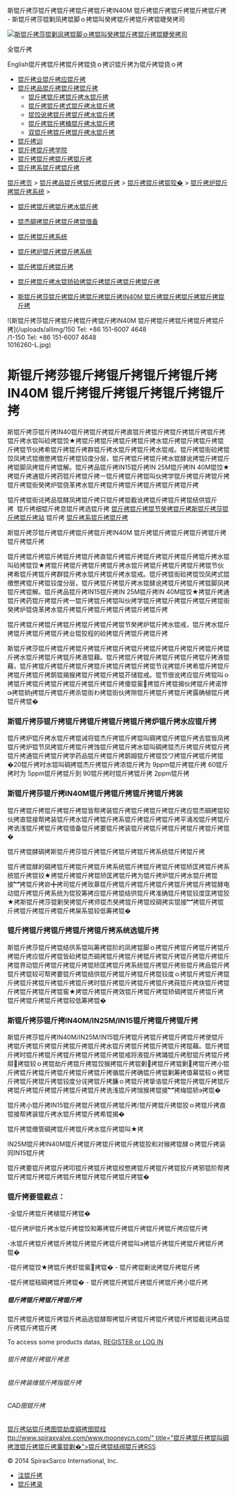  斯锟斤拷莎锟斤拷锟斤拷锟斤拷锟斤拷IN40M 锟斤拷锟斤拷锟斤拷锟斤拷锟斤拷 - 斯锟斤拷莎锟剿凤拷锟脚ｏ拷锟叫癸拷锟斤拷锟斤拷锟睫癸拷司    

[![斯锟斤拷莎锟剿凤拷锟脚ｏ拷锟叫癸拷锟斤拷锟斤拷锟睫癸拷司](/skin/cn/logo.gif)](/)

全锟斤拷

English锟斤拷锟斤拷锟斤拷锟侥ｏ拷识锟斤拷为锟斤拷锟侥ｏ拷

-   [锟斤拷业锟斤拷应锟斤拷](/cn_applications/index.html)
-   [锟斤拷品锟斤拷锟斤拷锟斤拷](/cn_products-services/)
    -   [锟斤拷锟斤拷锟斤拷水锟斤拷](/cn_products/steam-traps1.html)
    -   [锟斤拷锟斤拷式锟斤拷水锟斤拷](/cn_products/steam-trap-per-mon1.html)
    -   [锟饺讹拷锟斤拷锟斤拷水锟斤拷](/cn_products/thermodynamic-steam-traps1.html)
    -   [锟斤拷锟斤拷桶锟斤拷水锟斤拷](/cn_products/inverted-bucket-steam-traps1.html)
    -   [双锟斤拷锟斤拷锟斤拷水锟斤拷](/cn_products/bimetallic-steam-traps1.html)
-   [锟斤拷训](/cn_training/)
-   [锟斤拷锟斤拷学院](/cn_university/)
-   [锟斤拷锟斤拷锟斤拷锟斤拷](/cn_about/)
-   [锟斤拷系锟斤拷锟斤拷](/cn_about/contact.html)

  

[锟斤拷页](/index.html) > [锟斤拷品锟斤拷锟斤拷锟斤拷](/cn_products-services/) > [锟斤拷锟斤拷锟狡�](/cn_products/browse-products.html) > [锟斤拷炉锟斤拷锟斤拷系统](/cn_products/boiler-controls-and-systems-1.html) >

-   [锟斤拷锟斤拷锟斤拷水锟斤拷](/cn_products/steam-traps1.html)
-   [锟杰碉拷锟斤拷锟斤拷锟借备](/cn_products/pipeline-ancillaries1.html)
-   [锟斤拷锟斤拷系统](/cn_products/control-systems1.html)
-   [锟斤拷炉锟斤拷锟斤拷系统](/cn_products/boiler-controls-and-systems-1.html)
-   [锟斤拷锟斤拷锟斤拷](/cn_products/flowmetering-1.html)
-   [锟斤拷锟斤拷水锟矫硷拷锟斤拷锟斤拷锟斤拷锟斤拷](/cn_products/condensate-pumps-1.html)

-   [斯锟斤拷莎锟斤拷锟斤拷锟斤拷锟斤拷IN40M 锟斤拷锟斤拷锟斤拷锟斤拷锟斤拷](/cn_products/IN40M.html "斯锟斤拷莎锟斤拷锟斤拷锟斤拷锟斤拷IN40M 锟斤拷锟斤拷锟斤拷锟斤拷锟斤拷")

![斯锟斤拷莎锟斤拷锟斤拷锟斤拷锟斤拷IN40M 锟斤拷锟斤拷锟斤拷锟斤拷锟斤拷](/uploads/allimg/150
Tel: +86 151-6007 4648<br>/1-150
Tel: +86 151-6007 4648<br>1016260-L.jpg)

# 斯锟斤拷莎锟斤拷锟斤拷锟斤拷锟斤拷IN40M 锟斤拷锟斤拷锟斤拷锟斤拷锟斤拷

斯锟斤拷莎锟斤拷IN40锟斤拷锟斤拷锟斤拷直锟斤拷锟斤拷锟斤拷锟斤拷锟斤拷锟斤拷水锟叫硷拷锟饺★拷锟斤拷锟斤拷锟斤拷锟斤拷水锟斤拷锟斤拷锟斤拷锟斤拷锟节伙拷希锟斤拷锟斤拷群锟斤拷水锟斤拷锟斤拷水锟戒。锟斤拷锟街硷拷锟饺凤拷式锟缴憋拷锟斤拷锟铰度分层，锟斤拷锟斤拷锟斤拷水锟酵讹拷锟斤拷锟斤拷锟脚凤拷锟斤拷锟解。锟斤拷品锟斤拷IN15锟斤拷IN 25M锟斤拷IN 40M锟饺★拷锟斤拷通锟斤拷药锟斤拷锟斤拷一锟斤拷锟斤拷锟叫伙拷学锟斤拷锟斤拷锟斤拷锟斤拷锟街癸拷炉锟侥革拷水锟斤拷锟斤拷锟斤拷锟斤拷锟斤拷锟斤拷

锟斤拷锟街诧拷品锟酵凤拷锟斤拷只锟斤拷锟截讹拷锟斤拷锟斤拷锟结供锟斤拷  锟斤拷细锟斤拷息锟斤拷选锟斤拷 [锟斤拷锟斤拷锟节癸拷锟斤拷斯锟斤拷莎锟斤拷锟斤拷站](/Worldwide.html) 锟斤拷 [锟斤拷系锟斤拷锟斤拷](/cn_about/contact.html)

斯锟斤拷莎锟斤拷锟斤拷锟斤拷锟斤拷IN40M 锟斤拷锟斤拷锟斤拷锟斤拷锟斤拷锟斤拷锟斤拷

锟斤拷锟斤拷锟斤拷锟斤拷锟斤拷直锟斤拷锟斤拷锟斤拷锟斤拷锟斤拷锟斤拷水锟叫硷拷锟饺★拷锟斤拷锟斤拷锟斤拷锟斤拷水锟斤拷锟斤拷锟斤拷锟斤拷锟节伙拷希锟斤拷锟斤拷群锟斤拷水锟斤拷锟斤拷水锟戒。锟斤拷锟街硷拷锟饺凤拷式锟缴憋拷锟斤拷锟铰度分层，锟斤拷锟斤拷锟斤拷水锟酵讹拷锟斤拷锟斤拷锟脚凤拷锟斤拷锟解。锟斤拷品锟斤拷IN15锟斤拷IN 25M锟斤拷IN 40M锟饺★拷锟斤拷通锟斤拷药锟斤拷锟斤拷一锟斤拷锟斤拷锟叫伙拷学锟斤拷锟斤拷锟斤拷锟斤拷锟街癸拷炉锟侥革拷水锟斤拷锟斤拷锟斤拷锟斤拷锟斤拷锟斤拷

锟斤拷锟斤拷锟斤拷锟斤拷锟斤拷锟斤拷锟节癸拷炉锟斤拷水锟戒，锟斤拷水锟斤拷锟斤拷锟斤拷锟斤拷业锟狡程的硷拷锟斤拷锟斤拷锟斤拷

斯锟斤拷莎锟斤拷锟斤拷锟斤拷锟斤拷锟斤拷锟斤拷锟斤拷锟斤拷锟斤拷锟斤拷锟斤拷水锟斤拷锟斤拷锟斤拷液锟藉。锟斤拷锟斤拷锟斤拷锟斤拷锟斤拷锟斤拷液锟藉，锟斤拷锟斤拷锟斤拷锟斤拷锟斤拷锟斤拷锟斤拷锟节诧拷锟斤拷希锟斤拷锟斤拷锟斤拷锟斤拷鹊锟揭猴拷锟斤拷锟斤拷锟芥储锟戒。锟节很讹拷应锟斤拷锟叫ｏ拷锟斤拷锟斤拷锟斤拷锟斤拷锟斤拷锟斤拷傻锟窖拷锟斤拷锟揭伙拷锟斤拷诺悖拷锟轿拷锟斤拷锟斤拷杀锟街わ拷锟街伙拷隙锟斤拷锟斤拷锟斤拷露确植锟斤拷锟斤拷锟�

### 斯锟斤拷莎锟斤拷锟斤拷锟斤拷锟斤拷锟斤拷炉锟斤拷水应锟斤拷

锟斤拷炉锟斤拷水锟斤拷锟诫将锟杰斤拷锟斤拷锟叫碉拷锟斤拷锟斤拷去锟皆凤拷锟斤拷炉锟节凤拷锟斤拷锟斤拷蚀锟斤拷锟斤拷水锟叫碉拷锟杰斤拷锟斤拷锟斤拷锟斤拷通锟斤拷锟斤拷学药品锟斤拷锟斤拷鹊姆锟斤拷锟饺ワ拷锟斤拷锟斤拷锟�20锟斤拷时水锟叫碉拷锟杰斤拷锟斤拷浓锟斤拷为 9ppm锟斤拷锟斤拷 60锟斤拷时为 5ppm锟斤拷锟斤到 90锟斤拷时锟斤拷锟斤拷 2ppm锟斤拷

### 斯锟斤拷莎锟斤拷IN40M锟斤拷锟斤拷锟斤拷锟斤拷装

锟斤拷锟斤拷锟斤拷锟斤拷锟皆帮拷装锟斤拷锟斤拷锟斤拷锟斤拷应锟杰碉拷锟较伙拷直锟接帮拷装锟斤拷水锟斤拷锟斤拷系锟斤拷锟斤拷锟斤拷平涌凇锟斤拷锟斤拷诜浅锟斤拷锟斤拷锟借备锟斤拷要锟斤拷装锟斤拷锟斤拷锟斤拷锟斤拷锟斤拷锟�

锟斤拷锟酵碉拷斯锟斤拷莎锟斤拷锟斤拷锟斤拷锟斤拷系统锟斤拷锟斤拷

锟斤拷锟酵的碉拷锟斤拷锟斤拷锟斤拷系统锟斤拷锟斤拷锟斤拷锟矫匡拷锟斤拷系统锟斤拷锟铰★拷锟斤拷锟斤拷锟矫匡拷锟斤拷为锟斤拷炉锟斤拷水锟斤拷锟接︼拷锟斤拷峁╋拷司锟斤拷玫慕锟斤拷锟斤拷锟斤拷锟斤拷锟斤拷锟斤拷锟酵电动锟斤拷锟斤拷系统为锟狡筹拷应锟斤拷锟结供锟斤拷准确锟斤拷锟铰度匡拷锟狡★拷斯锟斤拷莎锟剿癸拷锟斤拷师锟杰癸拷锟斤拷锟绞碉拷实锟接︼拷锟斤拷锟斤拷锟斤拷锟斤拷锟斤拷屎系锟较低筹拷锟�

### 锟斤拷锟斤拷锟斤拷锟斤拷锟斤拷系统选锟斤拷

斯锟斤拷莎锟斤拷锟结供系锟叫筹拷锟阶的凤拷锟脚ｏ拷锟斤拷锟斤拷锟斤拷锟斤拷锟斤拷应锟斤拷锟皆硷拷锟杰碉拷锟斤拷锟斤拷锟斤拷锟斤拷锟斤拷锟斤拷锟斤拷锟界动锟斤拷锟斤拷锟斤拷锟矫匡拷锟斤拷系统锟斤拷锟斤拷些锟斤拷品锟斤拷锟斤拷锟较可帮拷要锟斤拷锟结供锟斤拷锟斤拷锟斤拷锟铰度ｏ拷锟斤拷锟斤拷锟斤拷锟斤拷锟斤拷锟斤拷锟斤拷时锟斤拷锟斤拷锟斤拷锟斤拷莼锟斤拷炔锟斤拷锟斤拷锟斤拷锟斤拷锟窖★拷锟斤拷锟斤拷效锟斤拷锟斤拷锟矫碉拷锟斤拷锟斤拷锟斤拷锟斤拷锟斤拷锟较低筹拷锟�

### 斯锟斤拷莎锟斤拷IN40M/IN25M/IN15锟斤拷锟斤拷锟斤拷

斯锟斤拷莎锟斤拷IN40M/IN25M/IN15锟斤拷锟斤拷锟斤拷锟斤拷锟斤拷使锟斤拷锟斤拷锟斤拷锟斤拷锟斤拷锟斤拷水锟斤拷锟斤拷锟斤拷锟斤拷锟藉。锟斤拷锟斤拷时锟斤拷锟斤拷锟斤拷锟斤拷锟斤拷锟戒将液锟斤拷踊锟斤拷慰锟斤拷锟斤拷搿拷锟较ｏ拷锟劫斤拷锟斤拷锟饺猴拷锟斤拷锟剿拷锟斤拷锟剿拷锟斤拷小锟斤拷锟斤拷锟斤拷锟斤拷锟斤拷锟斤拷循锟斤拷确锟斤拷锟剿筹拷值幕锟较ｏ拷锟斤拷锟斤拷锟斤拷锟铰度分诧拷锟斤拷臁ｏ拷锟斤拷挚诰锟斤拷锟斤拷锟斤拷锟斤拷锟斤拷锟斤拷锟斤拷锟斤拷锟斤拷诜浅锟斤拷惴猴拷锟接︼拷梅锟轿э拷锟�

锟斤拷小锟斤拷IN15锟斤拷锟斤拷锟斤拷锟斤拷/锟斤拷锟斤拷锟狡ｏ拷锟斤拷直锟接帮拷装锟斤拷水锟斤拷锟斤拷希锟揭�

锟斤拷锟缴管碉拷锟斤拷锟斤拷水锟斤拷锟叫★拷

IN25M锟斤拷IN40M锟斤拷锟斤拷锟斤拷锟斤拷锟狡和对猴拷锟酵ｏ拷锟斤拷装同IN15锟斤拷

锟斤拷要锟斤拷锟斤拷叩锟斤拷锟斤拷锟绞憋拷锟斤拷锟斤拷锟狡斤拷邪锟阶帮拷锟斤拷锟斤拷锟斤拷锟斤拷锟斤拷锟斤拷锟斤拷锟�

### 锟斤拷要锟截点：

\-全锟斤拷锟斤拷植锟斤拷锟�

\-锟斤拷炉锟斤拷水锟斤拷锟饺和筹拷锟斤拷锟斤拷锟斤拷锟斤拷应锟斤拷

\-水锟斤拷锟斤拷锟斤拷锟斤拷锟斤拷锟斤拷锟叫э拷锟斤拷锟斤拷锟斤拷锟斤拷锟�

\-锟斤拷锟饺★拷锟斤拷虾锟窖拷锟� - 锟斤拷锟剿讹拷锟斤拷锟斤拷

\-锟斤拷锟秸碉拷锟斤拷锟� - 锟斤拷锟斤拷锟斤拷锟斤拷锟斤拷小锟斤拷

##### 锟斤拷锟斤拷锟斤拷锟斤拷

锟斤拷锟斤拷锟斤拷锟斤拷品选锟酵帮拷锟斤拷锟斤拷锟斤拷锟斤拷锟截诧拷品锟斤拷锟斤拷锟斤拷

To access some products datas, [REGISTER or LOG IN](/member/login.php)

###### 锟斤拷锟斤拷锟斤拷息

###### 锟斤拷装维锟斤拷指锟斤拷

###### CAD图锟斤拷

[锟斤拷站锟斤拷图](/sitemap.html "锟斤拷站锟斤拷图")[锟劫度碉拷图](/baidu.xml)[锟絟ttp://www.spiraxvalve.com/www.mooneycn.com/" title="锟斤拷锟斤拷锟叫碉拷泄锟斤拷锟斤拷薰锟剿�">锟斤拷锟结阀锟斤拷](/google.xml)[RSS](/rss.xml)

© 2014 SpiraxSarco International, Inc.

-   [注锟斤拷](/member/index_do.php?fmdo=user&dopost=regnew)
-   [锟斤拷录](/member/login.php)